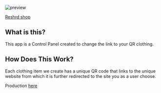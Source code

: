 ![preview](https://user-images.githubusercontent.com/43968748/215877466-7265fa88-b8aa-464d-8ab5-a57c9745567a.png)


[Reshrd shop](https://moxieimpact.com/)

## What is this?

This app is a Control Panel created to change the link to your QR clothing.


## How Does This Work?

Each clothing item we create has a unique QR code that links to the unique website from which it is further redirected to the site you as a user choose.


 
Production [here](https://my.reshrd.com)
